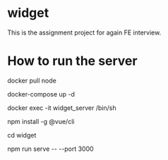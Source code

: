 # widget
This is the assignment project for again FE interview. 


# How to run the server 
docker pull node

docker-compose up -d

docker exec -it  widget_server /bin/sh

npm install -g @vue/cli 


cd widget 

npm run serve -- --port 3000


